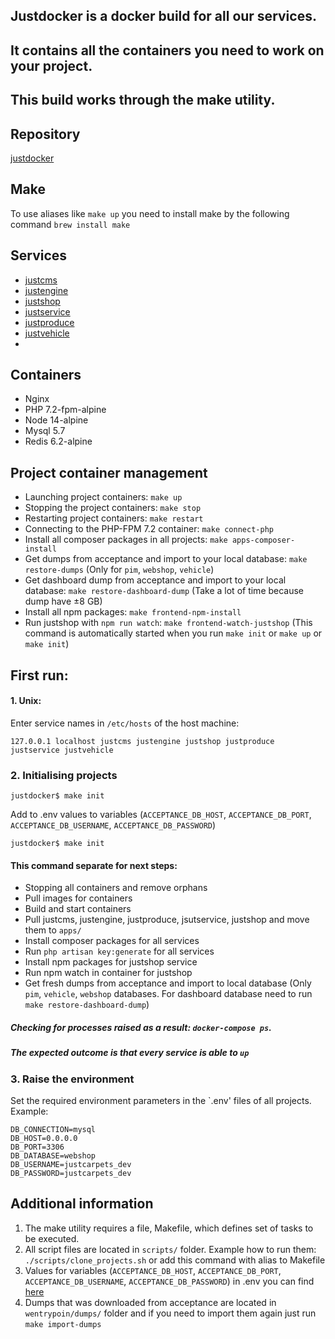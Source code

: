 ## Justdocker is a docker build for all our services.
## It contains all the containers you need to work on your project.
## This build works through the make utility.

## Repository
[justdocker](https://bitbucket.org/justcarpetsict/justdocker/src/master/)

## Make
To use aliases like `make up` you need to install make by the following command
`brew install make`

## Services
* [justcms](http://justcms)
* [justengine](http://justengine)
* [justshop](http://justshop)
* [justservice](http://justservice)
* [justproduce](http://justproduce)
* [justvehicle](http://justvehicle)
* 
## Containers
* Nginx
* PHP 7.2-fpm-alpine
* Node 14-alpine
* Mysql 5.7
* Redis 6.2-alpine

## Project container management
* Launching project containers: `make up`
* Stopping the project containers: `make stop`
* Restarting project containers: `make restart`
* Connecting to the PHP-FPM 7.2 container: `make connect-php`
* Install all composer packages in all projects: `make apps-composer-install`
* Get dumps from acceptance and import to your local database: `make restore-dumps` (Only for `pim`, `webshop`, `vehicle`)
* Get dashboard dump from acceptance and import to your local database: `make restore-dashboard-dump` (Take a lot of time because dump have ±8 GB)
* Install all npm packages: `make frontend-npm-install`
* Run justshop with `npm run watch`: `make frontend-watch-justshop` (This command is automatically started when you run `make init` or `make up` or `make init`)

## First run:

#### 1. Unix:
Enter service names in `/etc/hosts` of the host machine:
```
127.0.0.1 localhost justcms justengine justshop justproduce justservice justvehicle
```

### 2. Initialising projects
```
justdocker$ make init
```

Add to .env values to variables (`ACCEPTANCE_DB_HOST`, `ACCEPTANCE_DB_PORT`, `ACCEPTANCE_DB_USERNAME`, `ACCEPTANCE_DB_PASSWORD`)

```
justdocker$ make init
```

#### This command separate for next steps:
* Stopping all containers and remove orphans
* Pull images for containers
* Build and start containers
* Pull justcms, justengine, justproduce, jsutservice, justshop and move them to `apps/`
* Install composer packages for all services
* Run `php artisan key:generate` for all services
* Install npm packages for justshop service
* Run npm watch in container for justshop
* Get fresh dumps from acceptance and import to local database (Only `pim`, `vehicle`, `webshop` databases. For dashboard database need to run `make restore-dashboard-dump`)

##### Checking for processes raised as a result: `docker-compose ps`.
##### The expected outcome is that every service is able to `up`

### 3. Raise the environment

Set the required environment parameters in the `.env' files of all projects.
Example:
```
DB_CONNECTION=mysql
DB_HOST=0.0.0.0
DB_PORT=3306
DB_DATABASE=webshop
DB_USERNAME=justcarpets_dev
DB_PASSWORD=justcarpets_dev
```

## Additional information
1) The make utility requires a file, Makefile, which defines set of tasks to be executed.
2) All script files are located in `scripts/` folder. Example how to run them: `./scripts/clone_projects.sh` or add this command with alias to Makefile
3) Values for variables (`ACCEPTANCE_DB_HOST`, `ACCEPTANCE_DB_PORT`, `ACCEPTANCE_DB_USERNAME`, `ACCEPTANCE_DB_PASSWORD`) in .env you can find [here](https://justcarpetsict.atlassian.net/wiki/spaces/JCI/pages/589829/Engine+acceptance)
4) Dumps that was downloaded from acceptance are located in `wentrypoin/dumps/` folder and if you need to import them again just run `make import-dumps`
